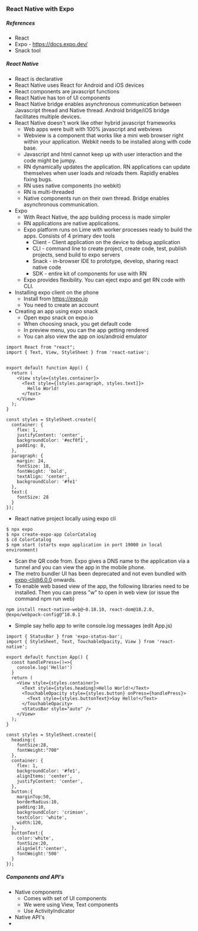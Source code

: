 ### React Native with Expo

##### References
* React
* Expo - https://docs.expo.dev/
* Snack tool


##### React Native
* React is declarative
* React Native uses React for Android and iOS devices
* React components are javascript functions
* React Native has ton of UI components
* React Native bridge enables asynchronous communication between Javascript thread and Native thread. Android bridge/iOS bridge facilitates multiple devices.
* React Native doesn't work like other hybrid javascript frameworks
  * Web apps were built with 100% javascript and webviews
  * Webview is a component that works like a mini web browser right within your application. Webkit needs to be installed along with code base.
  * Javascript and html cannot keep up with user interaction and the code might be jumpy.
  * RN dynamically updates the application. RN applications can update themselves when user loads and reloads them. Rapidly enables fixing bugs.
  * RN uses native components (no webkit)
  * RN is multi-threaded
  * Native components run on their own thread. Bridge enables asynchronous communication.
* Expo
  * With React Native, the app building process is made simpler
  * RN applications are native applications.
  * Expo platform runs on Lime with worker processes ready to build the apps. Consists of 4 primary dev tools
    * Client - Client application on the device to debug application
    * CLI - command line to create project, create code, test, publish projects, send build to expo servers
    * Snack - in-browser IDE to prototype, develop, sharing react native code
    * SDK - entire kit of components for use with RN
  * Expo provides flexibility. You can eject expo and get RN code with CLI.
* Installing expo client on the phone
  * Install from https://expo.io
  * You need to create an account
* Creating an app using expo snack
  * Open expo snack on expo.io
  * When choosing snack, you get default code
  * In preview menu, you can the app getting rendered
  * You can also view the app on ios/android emulator
```
import React from "react";
import { Text, View, StyleSheet } from 'react-native';


export default function App() {
  return (
    <View style={styles.container}>
      <Text style={[styles.paragraph, styles.text]}>
        Hello World!
      </Text>
    </View>
  );
}

const styles = StyleSheet.create({
  container: {
    flex: 1,
    justifyContent: 'center',
    backgroundColor: '#ecf0f1',
    padding: 8,
  },
  paragraph: {
    margin: 24,
    fontSize: 18,
    fontWeight: 'bold',
    textAlign: 'center',
    backgroundColor: '#fe1'
  },
  text:{
    fontSize: 28
  }
});

```
* React native project locally using expo cli
```
$ npx expo 
$ npx create-expo-app ColorCatalog
$ cd ColorCatalog
$ npm start (starts expo application in port 19000 in local environment)

```
* Scan the QR code from. Expo gives a DNS name to the application via a tunnel and you can view the app in the mobile phone.
* The metro bundler UI has been deprecated and not even bundled with expo-cli@6.0.0 onwards.
* To enable web based view of the app, the following libraries need to be installed. Then you can press "w" to open in web view (or issue the command npm run web)
```
npm install react-native-web@~0.18.10, react-dom@18.2.0, @expo/webpack-config@^18.0.1
```
* Simple say hello app to write console.log messages (edit App.js)
```
import { StatusBar } from 'expo-status-bar';
import { StyleSheet, Text, TouchableOpacity, View } from 'react-native';

export default function App() {
  const handlePress=()=>{
    console.log('Hello!')
  }
  return (
    <View style={styles.container}>
      <Text style={styles.heading}>Hello World!</Text>
      <TouchableOpacity style={styles.button} onPress={handlePress}>
        <Text style={styles.buttonText}>Say Hello!</Text>
      </TouchableOpacity>
      <StatusBar style="auto" />
    </View>
  );
}

const styles = StyleSheet.create({
  heading:{
    fontSize:28,
    fontWeight:"700"
  },  
  container: {
    flex: 1,
    backgroundColor: '#fe1',
    alignItems: 'center',
    justifyContent: 'center',
  },
  button:{
    marginTop:50,
    borderRadius:10,
    padding:10,
    backgroundColor: 'crimson',
    textColor: 'white',
    width:120,
  },
  buttonText:{
    color:'white',
    fontSize:20,
    alignSelf:'center',
    fontWeight:'500'
  }
});
```

##### Components and API's
* Native components
  * Comes with set of UI components
  * We were using View, Text components
  * Use ActivityIndicator
* Native API's
* 